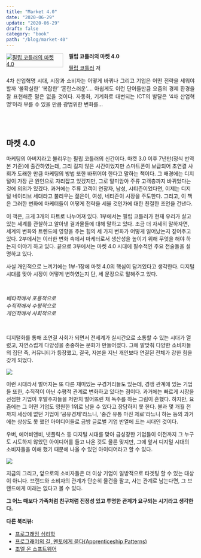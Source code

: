 ```yaml
---
title: "Market 4.0"
date: "2020-06-29"
update: "2020-06-29"
draft: false
category: "book"
path: "/blog/market-40"
---
```


<div style="clear:left;text-align:left;"><div style="float:left;margin:0 15px 5px 0;"><a href="http://www.yes24.com/Product/Goods/35952025" style="display:inline-block;overflow:hidden;border:solid 1px #ccc;" target="_blank"><img style="margin:-1px;vertical-align:top;" src="http://image.yes24.com/goods/35952025/M" border="0" alt="필립 코틀러의 마켓 4.0 "></a></div><div><p style="line-height:1.2em;font-size:14px;font-weight:bold;">필립 코틀러의 마켓 4.0 </p><p style="margin-top:5px;line-height:1.2em;"><a href="http://www.yes24.com/SearchCorner/Result?domain=ALL&author_yn=Y&query=&auth_no=114522" target="_blank">필립 코틀러</a> 저</p><p style="margin-top:14px;line-height:1.5em;text-align:justify;">4차 산업혁명 시대, 시장과 소비자는 어떻게 바뀌나 그리고 기업은 어떤 전략을 세워야 할까     ‘불확실한’ ‘복잡한’ ‘혼란스러운’…. 아쉽게도 이런 단어들만큼 요즘의 경제 환경을 잘 표현해준 말은 없을 것이다. 자동화, 기계화로 대변되는 ICT의 발달은 ‘4차 산업혁명’이라 부를 수 있을 만큼 광범위한 변화를...</p></div></div>
<br/>
<br/>

## 마켓 4.0
마케팅의 아버지라고 불리우는 필립 코틀러의 신간이다. 마켓 3.0 이후 7년만(정식 번역본 기준)에 출간하였는데, 그리 길지 않은 시간이었지만 스마트폰이 보급되어 초연결 사회가 도래한 만큼 마케팅의 방법 또한 바뀌어야 한다고 말하는 책이다. 그 배경에는 디지털이 가장 큰 원인으로 자리잡고 있겠지만, 그로 말미암아 주류 고객층까지 바뀌었다는 것에 의의가 있겠다. 과거에는 주류 고객이 연장자, 남성, 시티즌이었다면, 이제는 디지털 네이티브 세대라고 불리우는 젊은이, 여성, 네티즌이 시장을 주도한다. 그리고, 이 책은 그러한 변화에 마케터들이 어떻게 전략을 세울 것인가에 대한 친절한 조언을 건낸다.

이 책은, 크게 3개의 파트로 나누어져 있다. 1부에서는 필립 코틀러가 현재 우리가 살고 있는 세계를 관찰하고 알아낸 결과물들에 대해 말하고 있다. 조금 더 자세히 말하자면, 세계의 변화와 트렌드에 영향을 주는 힘의 세 가지 변화가 어떻게 일어났는지 짚어주고 있다. 2부에서는 이러한 변화 속에서 마케터로서 생산성을 높이기 위해 무엇을 해야 하는지 이야기 하고 있다. 끝으로 3부에서는 마켓 4.0 시대에 필수적인 주요 전술들을 설명하고 있다.

사실 개인적으로 느끼기에는 1부-1장에 마켓 4.0의 핵심이 담겨있다고 생각한다. 디지털 시대를 맞아 시장이 어떻게 변하였는지 단, 세 문장으로 말해주고 있다.

<br />

_배타적에서 포용적으로_ <br />
_수직적에서 수평적으로_ <br />
_개인적에서 사회적으로_

<br />

디지털화를 통해 초연결 사회가 되면서 전세계가 실시간으로 소통할 수 있는 시대가 열렸고, 자연스럽게 다양성을 존중하는 문화가 만들어졌다. 그에 발맞춰 다양한 소비자들의 집단 즉, 커뮤니티가 등장했고, 결국, 자본을 지닌 개인보다 연결된 전체가 강한 힘을 갖게 되었다.

![](https://images.unsplash.com/photo-1528642474498-1af0c17fd8c3?ixlib=rb-1.2.1&ixid=eyJhcHBfaWQiOjEyMDd9&auto=format&fit=crop&w=1950&q=80)

이런 시대라서 벌어지는 또 다른 재미있는 구경거리들도 있는데, 경쟁 관계에 있는 기업들 또한, 수직적이 아닌 수평적 관계로 변화하고 있다는 점이다. 과거에는 빠르게 시장을 선점한 기업이 후발주자들을 저만치 떨어뜨린 채 독주를 하는 그림이 흔했다. 하지만, 요즘에는 그 어떤 기업도 영원한 1위로 남을 수 있다고 장담하지 못 한다. 불과 몇 개월 전까지 세상에 없던 기업이 ‘공유경제'라느니, ‘중간 유통 마진 제로'라느니 하는 등의 과거에는 상상도 못 했던 아이디어들로 금방 글로벌 기업 반열에 드는 시대인 것이다.

우버, 에어비앤비, 넷플릭스 등 디지털 시대를 맞아 급성장한 기업들이 이전까지 그 누구도 시도하지 않았던 아이디어를 들고 나온 것도 물론 맞지만, 그에 앞서 디지털 시대의 소비자들을 이해 했기 때문에 나올 수 있던 아이디어라고 할 수 있다.

![](https://images.unsplash.com/photo-1559136555-9303baea8ebd?ixlib=rb-1.2.1&ixid=eyJhcHBfaWQiOjEyMDd9&auto=format&fit=crop&w=1950&q=80)

지금의 그리고, 앞으로의 소비자들은 더 이상 기업이 일방적으로 타겟팅 할 수 있는 대상이 아니다. 브랜드와 소비자의 관계가 단순히 물건을 팔고, 사는 관계로 남는다면, 그 브랜드에게 미래는 없다고 볼 수 있다.

**그 어느 때보다 가족처럼 친구처럼 진정성 있고 투명한 관계가 요구되는 시기라고 생각한다.**

**다른 북리뷰:**
- [프로그래밍 심리학](https://codeameba.netlify.app/blog/phychology-of-programming)
- [프로그래머의 길, 멘토에게 묻다(Apprenticeship Patterns)](https://codeameba.netlify.app/blog/apprenticeship-patterns)
- [조엘 온 소프트웨어](https://codeameba.netlify.app/blog/joel-on-software)